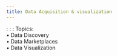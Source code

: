 ```yaml
---
title: Data Acquisition & visualization
---
```


: 
  : 
: Topics: <br> &#x2022; Data Discovery <br> &#x2022; Data Marketplaces <br> &#x2022;  Data Visualization


